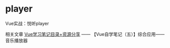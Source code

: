 # player
Vue实战：悦听player

相关文章
[Vue学习笔记目录+资源分享](https://www.cnblogs.com/zllk/p/14184648.html) —— 【Vue自学笔记（五）】综合应用——音乐播放器
